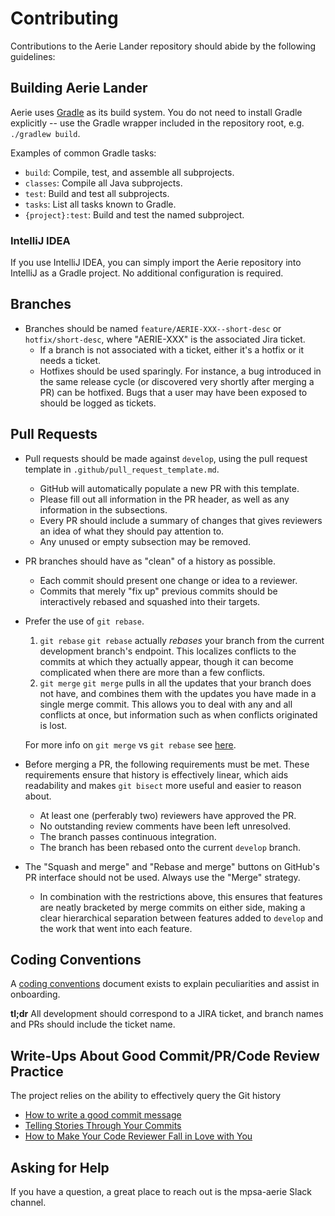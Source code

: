 # Contributing

Contributions to the Aerie Lander repository should abide by the following guidelines:

## Building Aerie Lander

Aerie uses [Gradle](https://docs.gradle.org/) as its build system.
You do not need to install Gradle explicitly -- use the Gradle wrapper
included in the repository root, e.g. `./gradlew build`.

Examples of common Gradle tasks:
* `build`: Compile, test, and assemble all subprojects.
* `classes`: Compile all Java subprojects.
* `test`: Build and test all subprojects.
* `tasks`: List all tasks known to Gradle.
* `{project}:test`: Build and test the named subproject.

### IntelliJ IDEA

If you use IntelliJ IDEA, you can simply import the Aerie repository
into IntelliJ as a Gradle project. No additional configuration is required.

## Branches

* Branches should be named `feature/AERIE-XXX--short-desc` or `hotfix/short-desc`, where "AERIE-XXX" is the associated Jira ticket.
  - If a branch is not associated with a ticket, either it's a hotfix or it needs a ticket.
  - Hotfixes should be used sparingly. For instance, a bug introduced in the same release cycle (or discovered very shortly
    after merging a PR) can be hotfixed. Bugs that a user may have been exposed to should be logged as tickets.

## Pull Requests

* Pull requests should be made against `develop`, using the pull request template in `.github/pull_request_template.md`.
  - GitHub will automatically populate a new PR with this template.
  - Please fill out all information in the PR header, as well as any information in the subsections.
  - Every PR should include a summary of changes that gives reviewers an idea of what they should pay attention to.
  - Any unused or empty subsection may be removed.
* PR branches should have as "clean" of a history as possible.
  - Each commit should present one change or idea to a reviewer.
  - Commits that merely "fix up" previous commits should be interactively rebased and squashed into their targets.
* Prefer the use of `git rebase`.
  1. `git rebase`
        `git rebase` actually _rebases_ your branch from the current development branch's endpoint. This localizes conflicts
        to the commits at which they actually appear, though it can become complicated when there are more than a few
        conflicts.
  2. `git merge`
        `git merge` pulls in all the updates that your branch does not have, and combines them with the updates you have
        made in a single merge commit. This allows you to deal with any and all conflicts at once, but information such as
        when conflicts originated is lost.

  For more info on `git merge` vs `git rebase` see [here](https://www.atlassian.com/git/tutorials/merging-vs-rebasing).

* Before merging a PR, the following requirements must be met. These requirements ensure that history is
  effectively linear, which aids readability and makes `git bisect` more useful and easier to reason about.
  - At least one (perferably two) reviewers have approved the PR.
  - No outstanding review comments have been left unresolved.
  - The branch passes continuous integration.
  - The branch has been rebased onto the current `develop` branch.
* The "Squash and merge" and "Rebase and merge" buttons on GitHub's PR interface should not be used.
  Always use the "Merge" strategy.
  - In combination with the restrictions above, this ensures that features are neatly bracketed by merge commits
    on either side, making a clear hierarchical separation between features added to `develop` and the work
    that went into each feature.

## Coding Conventions

A [coding conventions](./docs/conventions.md) document exists to explain peculiarities and assist in onboarding.

**tl;dr**
All development should correspond to a JIRA ticket, and branch names and PRs should include the ticket name.

## Write-Ups About Good Commit/PR/Code Review Practice

The project relies on the ability to effectively query the Git history
* [How to write a good commit message](https://chris.beams.io/posts/git-commit/)
* [Telling Stories Through Your Commits](https://blog.mocoso.co.uk/talks/2015/01/12/telling-stories-through-your-commits/)
* [How to Make Your Code Reviewer Fall in Love with You](https://mtlynch.io/code-review-love/)

## Asking for Help

If you have a question, a great place to reach out is the mpsa-aerie Slack channel.
